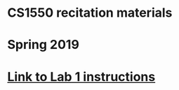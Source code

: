# CS1550 recitation materials
# Spring 2019

# [Link to Lab 1 instructions](https://github.com/maher460/Pitt_CS1550_recitation_materials/blob/master/week2/Lab1.pdf)
